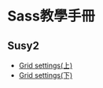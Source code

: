Sass教學手冊
====================

Susy2
--------------------------

* [Grid settings(上)](docs/susy2/1.markdown)
* [Grid settings(下)](docs/susy2/2.markdown)
